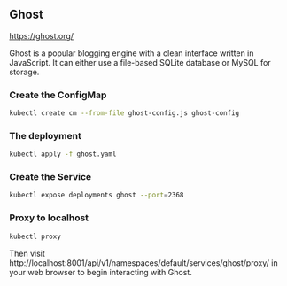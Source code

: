 ## Ghost

https://ghost.org/

Ghost is a popular blogging engine with a clean interface written in JavaScript. It can either use a file-based SQLite database or MySQL for storage.

### Create the ConfigMap
```bash
kubectl create cm --from-file ghost-config.js ghost-config
```

### The deployment
```bash
kubectl apply -f ghost.yaml
```

### Create the Service
```bash
kubectl expose deployments ghost --port=2368
```
### Proxy to localhost
```bash
kubectl proxy
```

Then visit http://localhost:8001/api/v1/namespaces/default/services/ghost/proxy/ in your web browser to begin interacting with Ghost.
